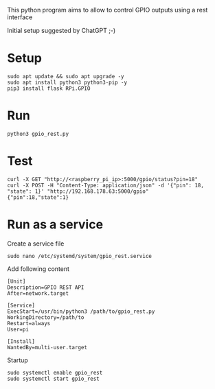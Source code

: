 This python program aims to allow to control GPIO outputs using a rest interface

Initial setup suggested by ChatGPT ;-)

# Setup

```
sudo apt update && sudo apt upgrade -y
sudo apt install python3 python3-pip -y
pip3 install flask RPi.GPIO
```

# Run

```
python3 gpio_rest.py
```

# Test

```
curl -X GET "http://<raspberry_pi_ip>:5000/gpio/status?pin=18"
curl -X POST -H "Content-Type: application/json" -d '{"pin": 18, "state": 1}' "http://192.168.178.63:5000/gpio"
{"pin":18,"state":1}
```

# Run as a service

Create a service file
```
sudo nano /etc/systemd/system/gpio_rest.service
```

Add following content
```
[Unit]
Description=GPIO REST API
After=network.target

[Service]
ExecStart=/usr/bin/python3 /path/to/gpio_rest.py
WorkingDirectory=/path/to
Restart=always
User=pi

[Install]
WantedBy=multi-user.target
```

Startup
```
sudo systemctl enable gpio_rest
sudo systemctl start gpio_rest
```
